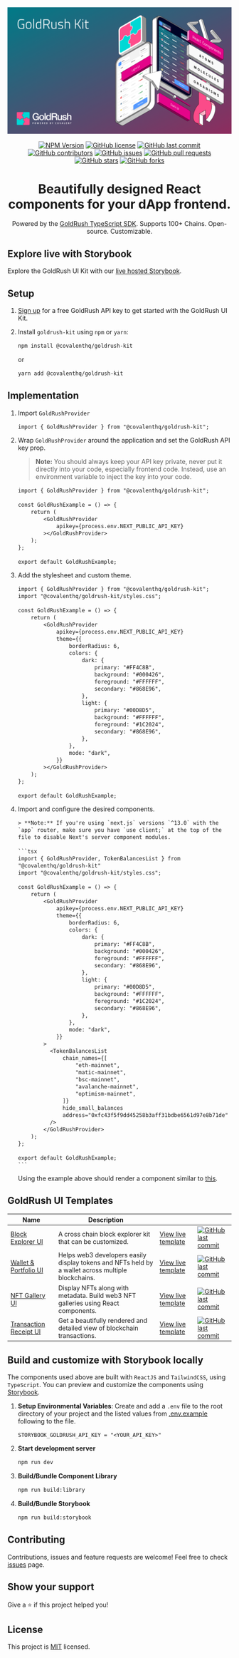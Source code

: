 <div align="center">
  <a href="https://goldrush.dev/products/goldrush/"  target="_blank" rel="noopener noreferrer">
    <img alt="GoldRush Kit - powered by Covalent" src="./repo-static/grk-kit-banner.png" style="max-width: 100%;"/>
  </a>

<br/>

[![NPM Version](https://img.shields.io/npm/v/@covalenthq/goldrush-kit)](https://www.npmjs.com/package/@covalenthq/client-sdk)
[![GitHub license](https://img.shields.io/github/license/covalenthq/goldrush-kit)](https://github.com/covalenthq/goldrush-kit/blob/main/LICENSE)
[![GitHub last commit](https://img.shields.io/github/last-commit/covalenthq/goldrush-kit)](https://github.com/covalenthq/goldrush-kit/commits/master)
[![GitHub contributors](https://img.shields.io/github/contributors/covalenthq/goldrush-kit)](https://github.com/covalenthq/goldrush-kit/graphs/contributors)
[![GitHub issues](https://img.shields.io/github/issues/covalenthq/goldrush-kit)](https://github.com/covalenthq/goldrush-kit/issues)
[![GitHub pull requests](https://img.shields.io/github/issues-pr/covalenthq/goldrush-kit)](https://github.com/covalenthq/goldrush-kit/pulls)
[![GitHub stars](https://img.shields.io/github/stars/covalenthq/goldrush-kit)](https://github.com/covalenthq/goldrush-kit/stargazers)
[![GitHub forks](https://img.shields.io/github/forks/covalenthq/goldrush-kit)](https://github.com/covalenthq/goldrush-kit/network/members)

</div>

<h1 align="center">Beautifully designed React components for your dApp frontend.</h1>

<div align="center">
Powered by the <a href="https://www.npmjs.com/package/@covalenthq/client-sdk">GoldRush TypeScript SDK</a>. Supports 100+ Chains. Open-source. Customizable. 
</div>

## Explore live with Storybook

Explore the GoldRush UI Kit with our [live hosted Storybook](https://goldrush-kit.vercel.app/?path=/story/organisms-nft-collection-view--nft-collection-view).

## Setup

1. [Sign up](https://goldrush.dev/platform/auth/register) for a free GoldRush API key to get started with the GoldRush UI Kit.

2. Install `goldrush-kit` using `npm` or `yarn`:

    ```bash
    npm install @covalenthq/goldrush-kit
    ```

    or

    ```bash
    yarn add @covalenthq/goldrush-kit
    ```

## Implementation

1.  Import `GoldRushProvider`

    ```tsx
    import { GoldRushProvider } from "@covalenthq/goldrush-kit";
    ```

2.  Wrap `GoldRushProvider` around the application and set the GoldRush API key prop.

    > **Note:** You should always keep your API key private, never put it directly into your code, especially frontend code. Instead, use an environment variable to inject the key into your code.

    ```tsx
    import { GoldRushProvider } from "@covalenthq/goldrush-kit";

    const GoldRushExample = () => {
        return (
            <GoldRushProvider
                apikey={process.env.NEXT_PUBLIC_API_KEY}
            ></GoldRushProvider>
        );
    };

    export default GoldRushExample;
    ```

3.  Add the stylesheet and custom theme.

    ```tsx
    import { GoldRushProvider } from "@covalenthq/goldrush-kit";
    import "@covalenthq/goldrush-kit/styles.css";

    const GoldRushExample = () => {
        return (
            <GoldRushProvider
                apikey={process.env.NEXT_PUBLIC_API_KEY}
                theme={{
                    borderRadius: 6,
                    colors: {
                        dark: {
                            primary: "#FF4C8B",
                            background: "#000426",
                            foreground: "#FFFFFF",
                            secondary: "#868E96",
                        },
                        light: {
                            primary: "#00D8D5",
                            background: "#FFFFFF",
                            foreground: "#1C2024",
                            secondary: "#868E96",
                        },
                    },
                    mode: "dark",
                }}
            ></GoldRushProvider>
        );
    };

    export default GoldRushExample;
    ```

4.  Import and configure the desired components.

        > **Note:** If you're using `next.js` versions `^13.0` with the `app` router, make sure you have `use client;` at the top of the file to disable Next's server component modules.

        ```tsx
        import { GoldRushProvider, TokenBalancesList } from "@covalenthq/goldrush-kit"
        import "@covalenthq/goldrush-kit/styles.css";

        const GoldRushExample = () => {
            return (
                <GoldRushProvider
                    apikey={process.env.NEXT_PUBLIC_API_KEY}
                    theme={{
                        borderRadius: 6,
                        colors: {
                            dark: {
                                primary: "#FF4C8B",
                                background: "#000426",
                                foreground: "#FFFFFF",
                                secondary: "#868E96",
                            },
                            light: {
                                primary: "#00D8D5",
                                background: "#FFFFFF",
                                foreground: "#1C2024",
                                secondary: "#868E96",
                            },
                        },
                        mode: "dark",
                    }}
                >
                  <TokenBalancesList
                      chain_names={[
                          "eth-mainnet",
                          "matic-mainnet",
                          "bsc-mainnet",
                          "avalanche-mainnet",
                          "optimism-mainnet",
                      ]}
                      hide_small_balances
                      address="0xfc43f5f9dd45258b3aff31bdbe6561d97e8b71de"
                  />
                </GoldRushProvider>
            );
        };

        export default GoldRushExample;
        ```

    Using the example above should render a component similar to [this](https://goldrush-kit.vercel.app/iframe.html?args=chain_names[2]:!undefined;address:0xfc43f5f9dd45258b3aff31bdbe6561d97e8b71de;hide_small_balances:!true&globals=&id=molecules-token-token-balances-list--token-balances-list&viewMode=story).

## GoldRush UI Templates

| Name                                                                                | Description                                                                                        |                                                                        |                                                                                                                                                                                     |
| ----------------------------------------------------------------------------------- | -------------------------------------------------------------------------------------------------- | ---------------------------------------------------------------------- | ----------------------------------------------------------------------------------------------------------------------------------------------------------------------------------- |
| [Block Explorer UI](https://github.com/covalenthq/goldrush-block-explorer-ui)       | A cross chain block explorer kit that can be customized.                                           | [View live template](https://goldrush-block-explorer-ui.vercel.app/)   | [![GitHub last commit](https://img.shields.io/github/last-commit/covalenthq/goldrush-block-explorer-ui)](https://github.com/covalenthq/goldrush-block-explorer-ui/commits/main)     |
| [Wallet & Portfolio UI](https://github.com/covalenthq/goldrush-wallet-portfolio-ui) | Helps web3 developers easily display tokens and NFTs held by a wallet across multiple blockchains. | [View live template](https://goldrush-wallet-portfolio-ui.vercel.app/) | [![GitHub last commit](https://img.shields.io/github/last-commit/covalenthq/goldrush-wallet-portfolio-ui)](https://github.com/covalenthq/goldrush-wallet-portfolio-ui/commits/main) |
| [NFT Gallery UI](https://github.com/covalenthq/goldrush-nft-gallery-ui)             | Display NFTs along with metadata. Build web3 NFT galleries using React components.                 | [View live template](https://goldrush-nft-gallery-ui.vercel.app/)      | [![GitHub last commit](https://img.shields.io/github/last-commit/covalenthq/goldrush-nft-gallery-ui)](https://github.com/covalenthq/goldrush-nft-gallery-ui/commits/main)           |
| [Transaction Receipt UI](https://github.com/covalenthq/goldrush-tx-receipt-ui)      | Get a beautifully rendered and detailed view of blockchain transactions.                           | [View live template](https://goldrush-tx-receipt-ui.vercel.app/)       | [![GitHub last commit](https://img.shields.io/github/last-commit/covalenthq/goldrush-tx-receipt-ui)](https://github.com/covalenthq/goldrush-tx-receipt-ui/commits/main)             |

## Build and customize with Storybook locally

The components used above are built with `ReactJS` and `TailwindCSS`, using `TypeScript`. You can preview and customize the components using [Storybook](https://storybook.js.org/).

1. **Setup Environmental Variables**: Create and add a `.env` file to the root directory of your project and the listed values from [.env.example](./.env.example) following to the file.

    ```
    STORYBOOK_GOLDRUSH_API_KEY = "<YOUR_API_KEY>"
    ```

2. **Start development server**

    ```bash
    npm run dev
    ```

3. **Build/Bundle Component Library**

    ```bash
    npm run build:library
    ```

4. **Build/Bundle Storybook**

    ```bash
    npm run build:storybook
    ```

## Contributing

Contributions, issues and feature requests are welcome!
Feel free to check [issues](https://github.com/covalenthq/goldrush-kit/issues) page.

## Show your support

Give a ⭐️ if this project helped you!

## License

This project is [MIT](./LICENSE) licensed.
